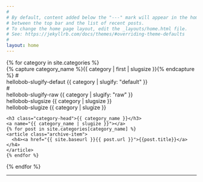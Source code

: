 ```yaml
---
#
# By default, content added below the "---" mark will appear in the home page
# between the top bar and the list of recent posts.
# To change the home page layout, edit the _layouts/home.html file.
# See: https://jekyllrb.com/docs/themes/#overriding-theme-defaults
#
layout: home
---
```



<div id="archives">
{% for category in site.categories %}
  <div class="archive-group">
    {% capture category_name %}{{ category | first | slugsize }}{% endcapture %}    
#    <div id="#{{ category_name | slugize }}">hellobob-slugify-defaut {{ category | slugify: "default" }} </div>
#    <div id="#{{ category_name | slugize }}">hellobob-slugify-raw {{ category | slugify: "raw" }} </div>
    <div id="#{{ category_name | slugize }}">hellobob-slugsize {{ category | slugsize }} </div>
    <div id="#{{ category_name | slugize }}">hellobob-slugize {{ category | slugize }} </div>
    <p></p>

    <h3 class="category-head">{{ category_name }}</h3>
    <a name="{{ category_name | slugize }}"></a>
    {% for post in site.categories[category_name] %}
    <article class="archive-item">
      <h4><a href="{{ site.baseurl }}{{ post.url }}">{{post.title}}</a></h4>
    </article>
    {% endfor %}
  </div>
{% endfor %}
</div>

--------


